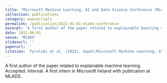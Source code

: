 ```yaml
---
title: "Microsoft Machine Learning, AI and Data Science Conference (MLADS)"
collection: publications
category: manuscripts
permalink: /publication/2022-01-01-mlads-conference
excerpt: 'A first author of the paper related to explainable boosting machines. Accepted. Internal.'
date: 2022-06-01
venue: 'MLADS'
slidesurl: ''
paperurl: ''
citation: 'Tyrolski et al. (2022). &quot;Microsoft Machine Learning, AI and Data Science Conference.&quot; <i>MLADS</i>.'
---
```


A first author of the paper related to explainable machine learning. Accepted. Internal.
A first intern in Microsoft Ireland with publication at MLADS.